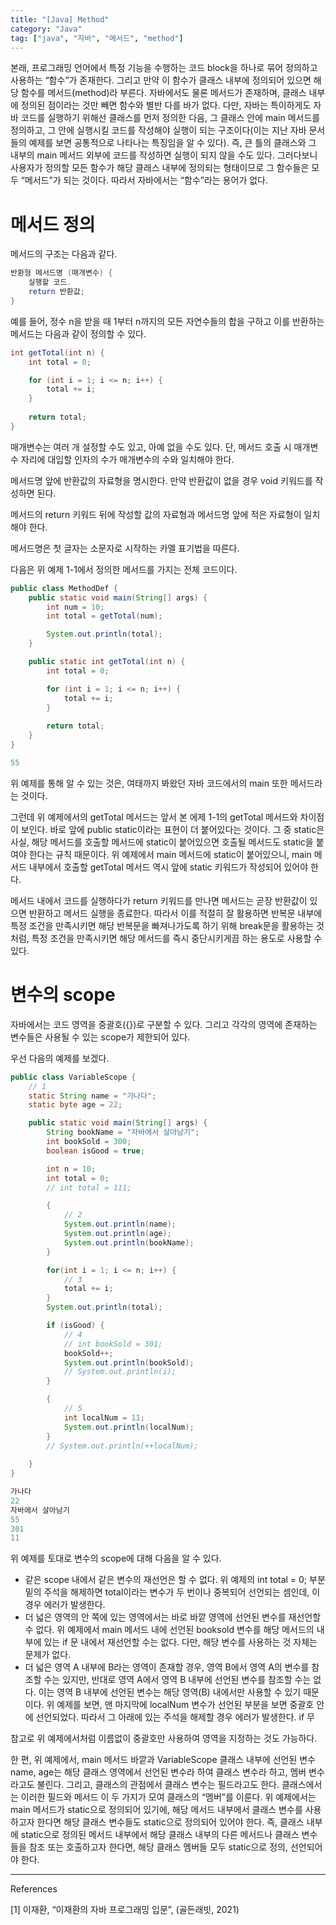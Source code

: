 ```yaml
---
title: "[Java] Method"
category: "Java"
tag: ["java", "자바", "메서드", "method"]
---
```


본래, 프로그래밍 언어에서 특정 기능을 수행하는 코드 block을 하나로 묶어 정의하고 사용하는 “함수”가 존재한다. 그리고 만약 이 함수가 클래스 내부에 정의되어 있으면 해당 함수를 메서드(method)라 부른다. 자바에서도 물론 메서드가 존재하며, 클래스 내부에 정의된 점이라는 것만 빼면 함수와 별반 다를 바가 없다. 다만, 자바는 특이하게도 자바 코드를 실행하기 위해선 클래스를 먼저 정의한 다음, 그 클래스 안에 main 메서드를 정의하고, 그 안에 실행시킬 코드를 작성해야 실행이 되는 구조이다(이는 지난 자바 문서들의 예제를 보면 공통적으로 나타나는 특징임을 알 수 있다). 즉, 큰 틀의 클래스와 그 내부의 main 메서드 외부에 코드를 작성하면 실행이 되지 않을 수도 있다. 그러다보니 사용자가 정의할 모든 함수가 해당 클래스 내부에 정의되는 형태이므로 그 함수들은 모두 “메서드”가 되는 것이다. 따라서 자바에서는 “함수”라는 용어가 없다. 

# 메서드 정의

메서드의 구조는 다음과 같다. 

```java
반환형 메서드명 (매개변수) {
    실행할 코드.
    return 반환값;
}
```

예를 들어, 정수 n을 받을 때 1부터 n까지의 모든 자연수들의 합을 구하고 이를 반환하는 메서드는 다음과 같이 정의할 수 있다. 

```java
int getTotal(int n) {
    int total = 0;

    for (int i = 1; i <= n; i++) {
        total += i;
    }
        
    return total;
}
```

매개변수는 여러 개 설정할 수도 있고, 아예 없을 수도 있다. 단, 메서드 호출 시 매개변수 자리에 대입할 인자의 수가 매개변수의 수와 일치해야 한다. 

메서드명 앞에 반환값의 자료형을 명시한다. 만약 반환값이 없을 경우 void 키워드를 작성하면 된다. 

메서드의 return 키워드 뒤에 작성할 값의 자료형과 메서드명 앞에 적은 자료형이 일치해야 한다. 

메서드명은 첫 글자는 소문자로 시작하는 카멜 표기법을 따른다. 

다음은 위 예제 1-1에서 정의한 메서드를 가지는 전체 코드이다. 

```java
public class MethodDef {
    public static void main(String[] args) {
        int num = 10;
        int total = getTotal(num);

        System.out.println(total);
    }

    public static int getTotal(int n) {
        int total = 0;

        for (int i = 1; i <= n; i++) {
            total += i;
        }
        
        return total;
    }
}

```

```java
55
```

위 예제를 통해 알 수 있는 것은, 여태까지 봐왔던 자바 코드에서의 main 또한 메서드라는 것이다. 

그런데 위 예제에서의 getTotal 메서드는 앞서 본 에제 1-1의 getTotal 메서드와 차이점이 보인다. 바로 앞에 public static이라는 표현이 더 붙어있다는 것이다. 그 중 static은 사실, 해당 메서드를 호출할 메서드에 static이 붙어있으면 호출될 메서드도 static을 붙여야 한다는 규칙 때문이다. 위 예제에서 main 메서드에 static이 붙어있으니, main 메서드 내부에서 호출할 getTotal 메서드 역시 앞에 static 키워드가 작성되어 있어야 한다. 

메서드 내에서 코드를 실행하다가 return 키워드를 만나면 메서드는 곧장 반환값이 있으면 반환하고 메서드 실행을 종료한다. 따라서 이를 적절히 잘 활용하면 반복문 내부에 특정 조건을 만족시키면 해당 반복문을 빠져나가도록 하기 위해 break문을 활용하는 것처럼, 특정 조건을 만족시키면 해당 메서드를 즉시 중단시키게끔 하는 용도로 사용할 수 있다. 

# 변수의 scope

자바에서는 코드 영역을 중괄호({})로 구분할 수 있다. 그리고 각각의 영역에 존재하는 변수들은 사용될 수 있는 scope가 제한되어 있다. 

우선 다음의 예제를 보겠다. 

```java
public class VariableScope {
    // 1
    static String name = "가나다";
    static byte age = 22;

    public static void main(String[] args) {
        String bookName = "자바에서 살아남기";
        int bookSold = 300;
        boolean isGood = true;

        int n = 10;
        int total = 0;
        // int total = 111;

        {
            // 2
            System.out.println(name);
            System.out.println(age);
            System.out.println(bookName);
        }

        for(int i = 1; i <= n; i++) {
            // 3
            total += i;
        }
        System.out.println(total);

        if (isGood) {
            // 4
            // int bookSold = 301;  
            bookSold++;
            System.out.println(bookSold);
            // System.out.println(i);
        }

        {
            // 5
            int localNum = 11;
            System.out.println(localNum);
        }
        // System.out.println(++localNum);
        
    }
}

```

```java
가나다
22
자바에서 살아남기
55
301
11
```

위 예제를 토대로 변수의 scope에 대해 다음을 알 수 있다. 

- 같은 scope 내에서 같은 변수의 재선언은 할 수 없다. 위 예제의 int total = 0; 부분 밑의 주석을 해제하면 total이라는 변수가 두 번이나 중복되어 선언되는 셈인데, 이 경우 에러가 발생한다.
- 더 넓은 영역의 안 쪽에 있는 영역에서는 바로 바깥 영역에 선언된 변수를 재선언할 수 없다. 위 예제에서 main 메서드 내에 선언된 booksold 변수를 해당 메서드의 내부에 있는 if 문 내에서 재선언할 수는 없다. 다만, 해당 변수를 사용하는 것 자체는 문제가 없다.
- 더 넓은 영역 A 내부에 B라는 영역이 존재할 경우, 영역 B에서 영역 A의 변수를 참조할 수는 있지만, 반대로 영역 A에서 영역 B 내부에 선언된 변수를 참조할 수는 없다. 이는 영역 B 내부에 선언된 변수는 해당 영역(B) 내에서만 사용할 수 있기 때문이다. 위 예제를 보면, 맨 마지막에 localNum 변수가 선언된 부분을 보면 중괄호 안에 선언되었다. 따라서 그 아래에 있는 주석을 해제할 경우 에러가 발생한다. 
if 무

참고로 위 예제에서처럼 이름없이 중괄호만 사용하여 영역을 지정하는 것도 가능하다. 

한 편, 위 예제에서, main 메서드 바깥과 VariableScope 클래스 내부에 선언된 변수 name, age는 해당 클래스 영역에서 선언된 변수라 하여 클래스 변수라 하고, 멤버 변수라고도 불린다. 그리고, 클래스의 관점에서 클래스 변수는 필드라고도 한다. 클래스에서는 이러한 필드와 메서드 이 두 가지가 모여 클래스의 “멤버”를 이룬다. 위 예제에서는 main 메서드가 static으로 정의되어 있기에, 해당 메서드 내부에서 클래스 변수를 사용하고자 한다면 해당 클래스 변수들도 static으로 정의되어 있어야 한다. 즉, 클래스 내부에 static으로 정의된 메서드 내부에서 해당 클래스 내부의 다른 메서드나 클래스 변수들을 참조 또는 호출하고자 한다면, 해당 클래스 멤버들 모두 static으로 정의, 선언되어야 한다.

-----
References

[1] 이재환, “이재환의 자바 프로그래밍 입문”, (골든래빗, 2021)